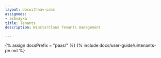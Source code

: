 ```yaml
---
layout: docwithnav-paas
assignees:
- ashvayka
title: Tenants
description: WinstarCloud Tenants management

---
```


{% assign docsPrefix = "paas/" %}
{% include docs/user-guide/ui/tenants-pe.md %}